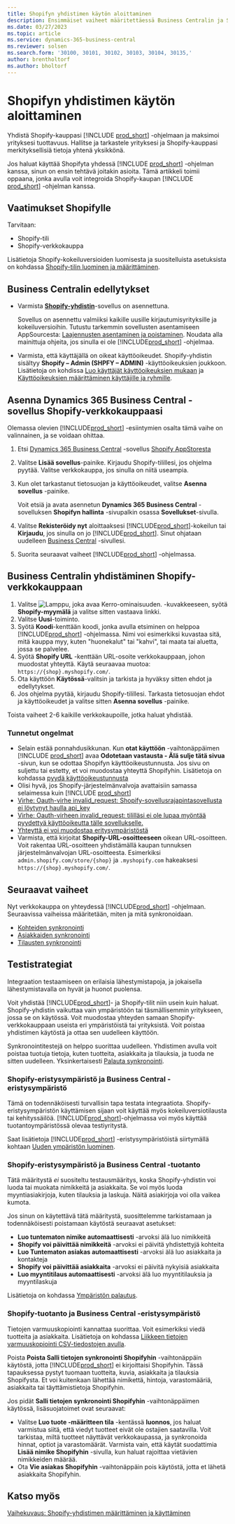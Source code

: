 ```yaml
---
title: Shopifyn yhdistimen käytön aloittaminen
description: Ensimmäiset vaiheet määritettäessä Business Centralin ja Shopifyn välistä yhteyttä
ms.date: 03/27/2023
ms.topic: article
ms.service: dynamics-365-business-central
ms.reviewer: solsen
ms.search.form: '30100, 30101, 30102, 30103, 30104, 30135,'
author: brentholtorf
ms.author: bholtorf
---
```


# Shopifyn yhdistimen käytön aloittaminen

Yhdistä Shopify-kauppasi [!INCLUDE [prod_short](../includes/prod_short.md)] -ohjelmaan ja maksimoi yrityksesi tuottavuus. Hallitse ja tarkastele yrityksesi ja Shopify-kauppasi merkityksellisiä tietoja yhtenä yksikkönä.

Jos haluat käyttää Shopifyta yhdessä [!INCLUDE [prod_short](../includes/prod_short.md)] -ohjelman kanssa, sinun on ensin tehtävä joitakin asioita. Tämä artikkeli toimii oppaana, jonka avulla voit integroida Shopify-kaupan [!INCLUDE [prod_short](../includes/prod_short.md)] -ohjelman kanssa.

## Vaatimukset Shopifylle

Tarvitaan:

- Shopify-tili
- Shopify-verkkokauppa

Lisätietoja Shopify-kokeiluversioiden luomisesta ja suositelluista asetuksista on kohdassa [Shopify-tilin luominen ja määrittäminen](shopify-account.md).

## Business Centralin edellytykset

- Varmista **[Shopify-yhdistin](https://go.microsoft.com/fwlink/?linkid=2196238)**-sovellus on asennettuna.

  Sovellus on asennettu valmiiksi kaikille uusille kirjautumisyrityksille ja kokeiluversioihin. Tutustu tarkemmin sovellusten asentamiseen AppSourcesta: [Laajennusten asentaminen ja poistaminen](../ui-extensions-install-uninstall.md#install). Noudata alla mainittuja ohjeita, jos sinulla ei ole [!INCLUDE[prod_short](../includes/prod_short.md)] -ohjelmaa.

- Varmista, että käyttäjällä on oikeat käyttöoikeudet. Shopify-yhdistin sisältyy **Shopify – Admin (SHPFY – ADMIN)** -käyttöoikeuksien joukkoon. Lisätietoja on kohdissa [Luo käyttäjät käyttöoikeuksien mukaan](../ui-how-users-permissions.md) ja [Käyttöoikeuksien määrittäminen käyttäjille ja ryhmille](../ui-define-granular-permissions.md).

## Asenna Dynamics 365 Business Central -sovellus Shopify-verkkokauppaasi

Olemassa olevien [!INCLUDE[prod_short](../includes/prod_short.md)] -esiintymien osalta tämä vaihe on valinnainen, ja se voidaan ohittaa.

1. Etsi [Dynamics 365 Business Central](https://apps.shopify.com/dynamics-365-business-central) -sovellus [Shopify AppStoresta](https://apps.shopify.com/)
2. Valitse **Lisää sovellus**-painike. Kirjaudu Shopify-tilillesi, jos ohjelma pyytää. Valitse verkkokauppa, jos sinulla on niitä useampia.
3. Kun olet tarkastanut tietosuojan ja käyttöoikeudet, valitse **Asenna sovellus** -painike.

   Voit etsiä ja avata asennetun **Dynamics 365 Business Central** -sovelluksen **Shopifyn hallinta** -sivupalkin osassa **Sovellukset**-sivulla.
4. Valitse **Rekisteröidy nyt** aloittaaksesi [!INCLUDE[prod_short](../includes/prod_short.md)]-kokeilun tai **Kirjaudu**, jos sinulla on jo [!INCLUDE[prod_short](../includes/prod_short.md)]. Sinut ohjataan uudelleen [Business Central](https://businesscentral.dynamics.com) -sivullesi.
5. Suorita seuraavat vaiheet [!INCLUDE[prod_short](../includes/prod_short.md)] -ohjelmassa.

## Business Centralin yhdistäminen Shopify-verkkokauppaan

1. Valitse ![Lamppu, joka avaa Kerro-ominaisuuden.](../media/ui-search/search_small.png "Kerro, mitä haluat tehdä") -kuvakkeeseen, syötä **Shopify-myymälä** ja valitse sitten vastaava linkki.
2. Valitse **Uusi**-toiminto.  
3. Syötä **Koodi**-kenttään koodi, jonka avulla etsiminen on helppoa [!INCLUDE[prod_short](../includes/prod_short.md)] -ohjelmassa. Nimi voi esimerkiksi kuvastaa sitä, mitä kauppa myy, kuten "huonekalut" tai "kahvi", tai maata tai aluetta, jossa se palvelee.
4. Syötä **Shopify URL** -kenttään URL-osoite verkkokauppaan, johon muodostat yhteyttä. Käytä seuraavaa muotoa: `https://{shop}.myshopify.com/`.
5. Ota käyttöön **Käytössä**-valitsin ja tarkista ja hyväksy sitten ehdot ja edellytykset.
6. Jos ohjelma pyytää, kirjaudu Shopify-tilillesi. Tarkasta tietosuojan ehdot ja käyttöoikeudet ja valitse sitten **Asenna sovellus** -painike.

Toista vaiheet 2-6 kaikille verkkokaupoille, jotka haluat yhdistää.

### Tunnetut ongelmat

- Selain estää ponnahdusikkunan. Kun **otat käyttöön** -vaihtonäppäimen [!INCLUDE [prod_short](../includes/prod_short.md)] avaa **Odotetaan vastausta - Älä sulje tätä sivua** -sivun, kun se odottaa Shopifyn käyttöoikeustunnusta. Jos sivu on suljettu tai estetty, et voi muodostaa yhteyttä Shopifyhin. Lisätietoja on kohdassa [pyydä käyttöoikeustunnusta](troubleshoot.md#request-the-access-token)
- Olisi hyvä, jos Shopify-järjestelmänvalvoja avattaisiin samassa selaimessa kuin [!INCLUDE [prod_short](../includes/prod_short.md)]
- [Virhe: Oauth-virhe invalid_request: Shopify-sovellusrajapintasovellusta ei löytynyt haulla api_key](troubleshoot.md#error-oauth-error-invalid_request-could-not-find-shopify-api-application-with-api_key)
- [Virhe: Oauth-virheen invalid_request: tililläsi ei ole lupaa myöntää pyydettyä käyttöoikeutta tälle sovellukselle.](troubleshoot.md#error-oauth-error-invalid_request-your-account-does-not-have-permission-to-grant-the-requested-access-for-this-app)
- [Yhteyttä ei voi muodostaa eritysympäristöstä](troubleshoot.md#verify-and-enable-permissions-to-make-http-requests-in-a-non-production-environment)
- Varmista, että kirjoitat **Shopify-URL-osoitteeseen** oikean URL-osoitteen. Voit rakentaa URL-osoitteen yhdistämällä kaupan tunnuksen järjestelmänvalvojan URL-osoitteesta. Esimerkiksi `admin.shopify.com/store/{shop}` ja `.myshopify.com` hakeaksesi `https://{shop}.myshopify.com/`.

## Seuraavat vaiheet

Nyt verkkokauppa on yhteydessä [!INCLUDE[prod_short](../includes/prod_short.md)] -ohjelmaan. Seuraavissa vaiheissa määritetään, miten ja mitä synkronoidaan.

- [Kohteiden synkronointi](synchronize-items.md)
- [Asiakkaiden synkronointi](synchronize-customers.md)
- [Tilausten synkronointi](synchronize-orders.md)

## Testistrategiat

Integraation testaamiseen on erilaisia lähestymistapoja, ja jokaisella lähestymistavalla on hyvät ja huonot puolensa.

Voit yhdistää [!INCLUDE[prod_short](../includes/prod_short.md)]- ja Shopify-tilit niin usein kuin haluat. Shopify-yhdistin vaikuttaa vain ympäristöön tai täsmällisemmin yritykseen, jossa se on käytössä. Voit muodostaa yhteyden samaan Shopify-verkkokauppaan useista eri ympäristöistä tai yrityksistä. Voit poistaa yhdistimen käytöstä ja ottaa sen uudelleen käyttöön.

Synkronointitestejä on helppo suorittaa uudelleen. Yhdistimen avulla voit poistaa tuotuja tietoja, kuten tuotteita, asiakkaita ja tilauksia, ja tuoda ne sitten uudelleen. Yksinkertaisesti [Palauta synkronointi](troubleshoot.md#reset-sync).

### Shopify-eristysympäristö ja Business Central -eristysympäristö

Tämä on todennäköisesti turvallisin tapa testata integraatiota. Shopify-eristysympäristön käyttämisen sijaan voit käyttää myös kokeiluversiotilausta tai kehityssäilöä. [!INCLUDE[prod_short](../includes/prod_short.md)]-ohjelmassa voi myös käyttää tuotantoympäristössä olevaa testiyritystä.

Saat lisätietoja [!INCLUDE[prod_short](../includes/prod_short.md)] -eristysympäristöistä siirtymällä kohtaan [Uuden ympäristön luominen](/dynamics365/business-central/dev-itpro/administration/tenant-admin-center-environments#create-a-new-environment).

### Shopify-eristysympäristö ja Business Central -tuotanto

Tätä määritystä *ei* suositeltu testausmääritys, koska Shopify-yhdistin voi luoda tai muokata nimikkeitä ja asiakkaita. Se voi myös luoda myyntiasiakirjoja, kuten tilauksia ja laskuja. Näitä asiakirjoja voi olla vaikea kumota.
 
Jos sinun on käytettävä tätä määritystä, suosittelemme tarkistamaan ja todennäköisesti poistamaan käytöstä seuraavat asetukset:

* **Luo tuntematon nimike automaattisesti** -arvoksi älä luo nimikkeitä
* **Shopify voi päivittää nimikkeitä** -arvoksi ei päivitä yhdistettyjä kohteita
* **Luo Tuntematon asiakas automaattisesti** -arvoksi älä luo asiakkaita ja kontakteja
* **Shopify voi päivittää asiakkaita** -arvoksi ei päivitä nykyisiä asiakkaita
* **Luo myyntitilaus automaattisesti** -arvoksi älä luo myyntitilauksia ja myyntilaskuja

Lisätietoja on kohdassa [Ympäristön palautus](/dynamics365/business-central/dev-itpro/administration/tenant-admin-center-backup-restore).

### Shopify-tuotanto ja Business Central -eristysympäristö

Tietojen varmuuskopiointi kannattaa suorittaa. Voit esimerkiksi viedä tuotteita ja asiakkaita. Lisätietoja on kohdassa [Liikkeen tietojen varmuuskopiointi CSV-tiedostojen avulla](https://help.shopify.com/en/manual/shopify-admin/duplicate-store#using-csv-files-to-back-up-store-information).

Poista **Poista Salli tietojen synkronointi Shopifyhin** -vaihtonäppäin käytöstä, jotta [!INCLUDE[prod_short](../includes/prod_short.md)] ei kirjoittaisi Shopifyhin. Tässä tapauksessa pystyt tuomaan tuotteita, kuvia, asiakkaita ja tilauksia Shopifysta. Et voi kuitenkaan lähettää nimikettä, hintoja, varastomääriä, asiakkaita tai täyttämistietoja Shopifyhin.

Jos pidät **Salli tietojen synkronointi Shopifyhin** -vaihtonäppäimen käytössä, lisäsuojatoimet ovat seuraavat:

*   Valitse **Luo tuote -määritteen tila** -kentässä **luonnos**, jos haluat varmistua siitä, että viedyt tuotteet eivät ole ostajien saatavilla. Voit tarkistaa, miltä tuotteet näyttävät verkkokaupassa, ja synkronoida hinnat, optiot ja varastomäärät. Varmista vain, että käytät suodattimia **Lisää nimike Shopifyhin** -sivulla, kun haluat rajoittaa vietävien nimikkeiden määrää.
* Ota **Vie asiakas Shopifyhin** -vaihtonäppäin pois käytöstä, jotta et lähetä asiakkaita Shopifyhin.

## Katso myös

[Vaihekuvaus: Shopify-yhdistimen määrittäminen ja käyttäminen](walkthrough-setting-up-and-using-shopify.md)  

